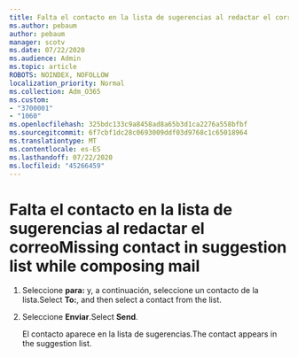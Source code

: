 ```yaml
---
title: Falta el contacto en la lista de sugerencias al redactar el correo
ms.author: pebaum
author: pebaum
manager: scotv
ms.date: 07/22/2020
ms.audience: Admin
ms.topic: article
ROBOTS: NOINDEX, NOFOLLOW
localization_priority: Normal
ms.collection: Adm_O365
ms.custom:
- "3700001"
- "1060"
ms.openlocfilehash: 325bdc133c9a8458ad8a65b3d1ca2276a558bfbf
ms.sourcegitcommit: 6f7cbf1dc28c0693009ddf03d9768c1c65018964
ms.translationtype: MT
ms.contentlocale: es-ES
ms.lasthandoff: 07/22/2020
ms.locfileid: "45266459"
---
```

# <a name="missing-contact-in-suggestion-list-while-composing-mail"></a><span data-ttu-id="8ead4-102">Falta el contacto en la lista de sugerencias al redactar el correo</span><span class="sxs-lookup"><span data-stu-id="8ead4-102">Missing contact in suggestion list while composing mail</span></span>

1. <span data-ttu-id="8ead4-103">Seleccione **para:** y, a continuación, seleccione un contacto de la lista.</span><span class="sxs-lookup"><span data-stu-id="8ead4-103">Select **To:**, and then select a contact from the list.</span></span>
2. <span data-ttu-id="8ead4-104">Seleccione **Enviar**.</span><span class="sxs-lookup"><span data-stu-id="8ead4-104">Select **Send**.</span></span>

    <span data-ttu-id="8ead4-105">El contacto aparece en la lista de sugerencias.</span><span class="sxs-lookup"><span data-stu-id="8ead4-105">The contact appears in the suggestion list.</span></span>